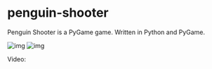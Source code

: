 # penguin-shooter

Penguin Shooter is a PyGame game. Written in Python and PyGame.

![img](https://i.ibb.co/XbSgm7s/Screenshot-1.png)
![img](https://i.ibb.co/P4c7zCq/Screenshot-2.png)

Video:
